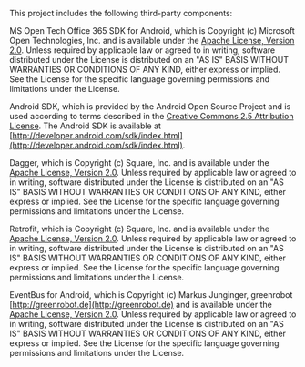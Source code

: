 This project includes the following third-party components:

MS Open Tech Office 365 SDK for Android, which is Copyright (c) Microsoft Open Technologies, Inc. and is available under the [Apache License, Version 2.0](http://www.apache.org/licenses/LICENSE-2.0). Unless required by applicable law or agreed to in writing, software distributed under the License is distributed on an "AS IS" BASIS WITHOUT WARRANTIES OR CONDITIONS OF ANY KIND, either express or implied. See the License for the specific language governing permissions and limitations under the License.

Android SDK, which is provided by the Android Open Source Project and is used according to terms described in the [Creative Commons 2.5 Attribution License](http://creativecommons.org/licenses/by/2.5/). The Android SDK is available at [http://developer.android.com/sdk/index.html](http://developer.android.com/sdk/index.html).

Dagger, which is Copyright (c) Square, Inc. and is available under the [Apache License, Version 2.0](http://www.apache.org/licenses/LICENSE-2.0). Unless required by applicable law or agreed to in writing, software distributed under the License is distributed on an "AS IS" BASIS WITHOUT WARRANTIES OR CONDITIONS OF ANY KIND, either express or implied. See the License for the specific language governing permissions and limitations under the License.

Retrofit, which is Copyright (c) Square, Inc. and is available under the [Apache License, Version 2.0](http://www.apache.org/licenses/LICENSE-2.0). Unless required by applicable law or agreed to in writing, software distributed under the License is distributed on an "AS IS" BASIS WITHOUT WARRANTIES OR CONDITIONS OF ANY KIND, either express or implied. See the License for the specific language governing permissions and limitations under the License.

EventBus for Android, which is Copyright (c) Markus Junginger, greenrobot [http://greenrobot.de](http://greenrobot.de) and is available under the [Apache License, Version 2.0](http://www.apache.org/licenses/LICENSE-2.0). Unless required by applicable law or agreed to in writing, software distributed under the License is distributed on an "AS IS" BASIS WITHOUT WARRANTIES OR CONDITIONS OF ANY KIND, either express or implied. See the License for the specific language governing permissions and limitations under the License.